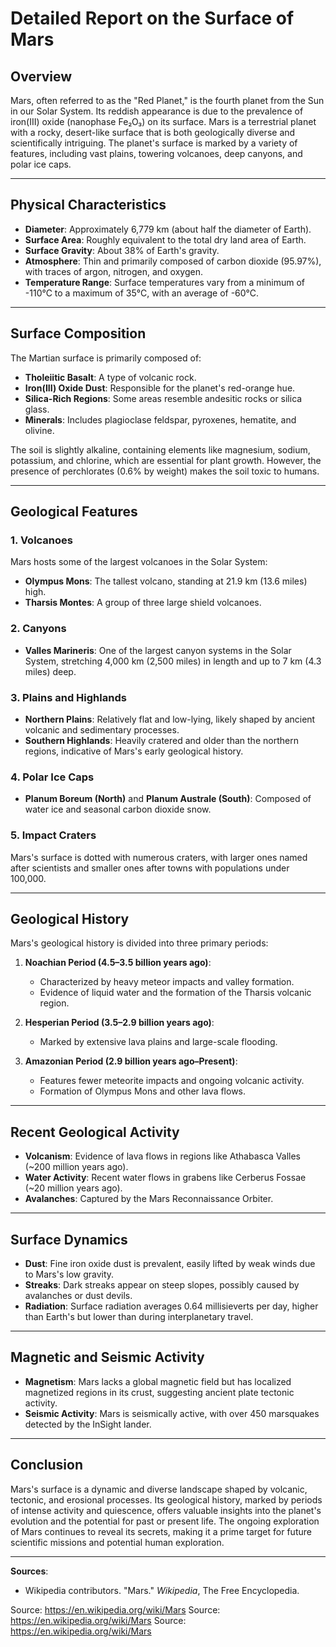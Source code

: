 # Detailed Report on the Surface of Mars

## Overview
Mars, often referred to as the "Red Planet," is the fourth planet from the Sun in our Solar System. Its reddish appearance is due to the prevalence of iron(III) oxide (nanophase Fe₂O₃) on its surface. Mars is a terrestrial planet with a rocky, desert-like surface that is both geologically diverse and scientifically intriguing. The planet's surface is marked by a variety of features, including vast plains, towering volcanoes, deep canyons, and polar ice caps.

---

## Physical Characteristics
- **Diameter**: Approximately 6,779 km (about half the diameter of Earth).
- **Surface Area**: Roughly equivalent to the total dry land area of Earth.
- **Surface Gravity**: About 38% of Earth's gravity.
- **Atmosphere**: Thin and primarily composed of carbon dioxide (95.97%), with traces of argon, nitrogen, and oxygen.
- **Temperature Range**: Surface temperatures vary from a minimum of -110°C to a maximum of 35°C, with an average of -60°C.

---

## Surface Composition
The Martian surface is primarily composed of:
- **Tholeiitic Basalt**: A type of volcanic rock.
- **Iron(III) Oxide Dust**: Responsible for the planet's red-orange hue.
- **Silica-Rich Regions**: Some areas resemble andesitic rocks or silica glass.
- **Minerals**: Includes plagioclase feldspar, pyroxenes, hematite, and olivine.

The soil is slightly alkaline, containing elements like magnesium, sodium, potassium, and chlorine, which are essential for plant growth. However, the presence of perchlorates (0.6% by weight) makes the soil toxic to humans.

---

## Geological Features

### 1. **Volcanoes**
Mars hosts some of the largest volcanoes in the Solar System:
- **Olympus Mons**: The tallest volcano, standing at 21.9 km (13.6 miles) high.
- **Tharsis Montes**: A group of three large shield volcanoes.

### 2. **Canyons**
- **Valles Marineris**: One of the largest canyon systems in the Solar System, stretching 4,000 km (2,500 miles) in length and up to 7 km (4.3 miles) deep.

### 3. **Plains and Highlands**
- **Northern Plains**: Relatively flat and low-lying, likely shaped by ancient volcanic and sedimentary processes.
- **Southern Highlands**: Heavily cratered and older than the northern regions, indicative of Mars's early geological history.

### 4. **Polar Ice Caps**
- **Planum Boreum (North)** and **Planum Australe (South)**: Composed of water ice and seasonal carbon dioxide snow.

### 5. **Impact Craters**
Mars's surface is dotted with numerous craters, with larger ones named after scientists and smaller ones after towns with populations under 100,000.

---

## Geological History
Mars's geological history is divided into three primary periods:
1. **Noachian Period (4.5–3.5 billion years ago)**:
   - Characterized by heavy meteor impacts and valley formation.
   - Evidence of liquid water and the formation of the Tharsis volcanic region.

2. **Hesperian Period (3.5–2.9 billion years ago)**:
   - Marked by extensive lava plains and large-scale flooding.

3. **Amazonian Period (2.9 billion years ago–Present)**:
   - Features fewer meteorite impacts and ongoing volcanic activity.
   - Formation of Olympus Mons and other lava flows.

---

## Recent Geological Activity
- **Volcanism**: Evidence of lava flows in regions like Athabasca Valles (~200 million years ago).
- **Water Activity**: Recent water flows in grabens like Cerberus Fossae (~20 million years ago).
- **Avalanches**: Captured by the Mars Reconnaissance Orbiter.

---

## Surface Dynamics
- **Dust**: Fine iron oxide dust is prevalent, easily lifted by weak winds due to Mars's low gravity.
- **Streaks**: Dark streaks appear on steep slopes, possibly caused by avalanches or dust devils.
- **Radiation**: Surface radiation averages 0.64 millisieverts per day, higher than Earth's but lower than during interplanetary travel.

---

## Magnetic and Seismic Activity
- **Magnetism**: Mars lacks a global magnetic field but has localized magnetized regions in its crust, suggesting ancient plate tectonic activity.
- **Seismic Activity**: Mars is seismically active, with over 450 marsquakes detected by the InSight lander.

---

## Conclusion
Mars's surface is a dynamic and diverse landscape shaped by volcanic, tectonic, and erosional processes. Its geological history, marked by periods of intense activity and quiescence, offers valuable insights into the planet's evolution and the potential for past or present life. The ongoing exploration of Mars continues to reveal its secrets, making it a prime target for future scientific missions and potential human exploration.

---

**Sources**:  
- Wikipedia contributors. "Mars." *Wikipedia*, The Free Encyclopedia.  

Source: https://en.wikipedia.org/wiki/Mars
Source: https://en.wikipedia.org/wiki/Mars
Source: https://en.wikipedia.org/wiki/Mars
